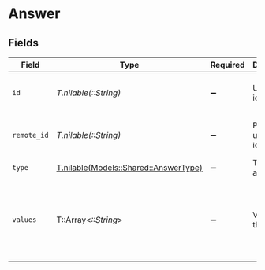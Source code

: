 # Answer


## Fields

| Field                                                                      | Type                                                                       | Required                                                                   | Description                                                                | Example                                                                    |
| -------------------------------------------------------------------------- | -------------------------------------------------------------------------- | -------------------------------------------------------------------------- | -------------------------------------------------------------------------- | -------------------------------------------------------------------------- |
| `id`                                                                       | *T.nilable(::String)*                                                      | :heavy_minus_sign:                                                         | Unique identifier                                                          | 8187e5da-dc77-475e-9949-af0f1fa4e4e3                                       |
| `remote_id`                                                                | *T.nilable(::String)*                                                      | :heavy_minus_sign:                                                         | Provider's unique identifier                                               | 8187e5da-dc77-475e-9949-af0f1fa4e4e3                                       |
| `type`                                                                     | [T.nilable(Models::Shared::AnswerType)](../../models/shared/answertype.md) | :heavy_minus_sign:                                                         | Type of the answer                                                         |                                                                            |
| `values`                                                                   | T::Array<*::String*>                                                       | :heavy_minus_sign:                                                         | Values of the answer                                                       | [<br/>"Yes",<br/>"No Travel",<br/>"It sounds pretty cool.",<br/>"Excel",<br/>"Power Point"<br/>] |
